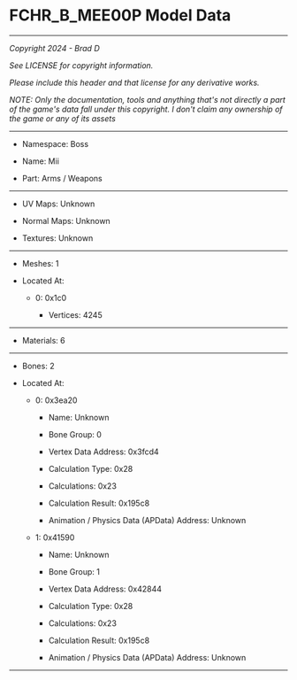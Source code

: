 # FCHR_B_MEE00P Model Data

---

*Copyright 2024 - Brad D*

*See LICENSE for copyright information.*

*Please include this header and that license for any derivative works.*

*NOTE: Only the documentation, tools and anything that's not directly a part of the game's data fall under this copyright. I don't claim any ownership of the game or any of its assets*

---

* Namespace: Boss

* Name: Mii

* Part: Arms / Weapons

---

* UV Maps: Unknown

* Normal Maps: Unknown

* Textures: Unknown

---

* Meshes: 1

* Located At:

  * 0: 0x1c0

    * Vertices: 4245

---

* Materials: 6

---

* Bones: 2

* Located At:

  * 0: 0x3ea20

    * Name: Unknown

    * Bone Group: 0

    * Vertex Data Address: 0x3fcd4

    * Calculation Type: 0x28

    * Calculations: 0x23

    * Calculation Result: 0x195c8

    * Animation / Physics Data (APData) Address: Unknown

  * 1: 0x41590

    * Name: Unknown

    * Bone Group: 1

    * Vertex Data Address: 0x42844

    * Calculation Type: 0x28

    * Calculations: 0x23

    * Calculation Result: 0x195c8

    * Animation / Physics Data (APData) Address: Unknown

---


